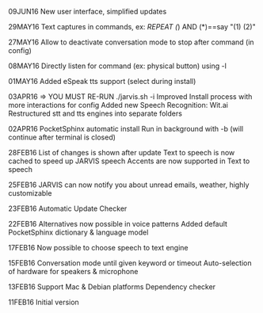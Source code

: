 09JUN16
    New user interface, simplified updates

29MAY16
    Text captures in commands, ex: *REPEAT (*) AND (*)==say "(1) (2)"

27MAY16
    Allow to deactivate conversation mode to stop after command (in config)
    
08MAY16
    Directly listen for command (ex: physical button) using -l
    
01MAY16
    Added eSpeak tts support (select during install)

03APR16 => YOU MUST RE-RUN ./jarvis.sh -i
    Improved Install process with more interactions for config
    Added new Speech Recognition: Wit.ai
    Restructured stt and tts engines into separate folders

02APR16
    PocketSphinx automatic install
    Run in background with -b (will continue after terminal is closed)

28FEB16
    List of changes is shown after update
    Text to speech is now cached to speed up JARVIS speech
    Accents are now supported in Text to speech

25FEB16
    JARVIS can now notify you about unread emails, weather, highly customizable

23FEB16
    Automatic Update Checker

22FEB16
    Alternatives now possible in voice patterns
    Added default PocketSphinx dictionary & language model

17FEB16
    Now possible to choose speech to text engine

15FEB16
    Conversation mode until given keyword or timeout
    Auto-selection of hardware for speakers & microphone

13FEB16
    Support Mac & Debian platforms
    Dependency checker

11FEB16
    Initial version
